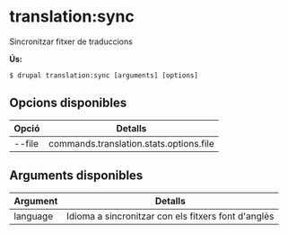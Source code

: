 # translation:sync
Sincronitzar fitxer de traduccions

**Ús:**
```
$ drupal translation:sync [arguments] [options]
```

## Opcions disponibles
Opció | Detalls
-------|-------------
--file | commands.translation.stats.options.file

## Arguments disponibles
Argument | Detalls
---------|-------------
language | Idioma a sincronitzar con els fitxers font d'anglès
